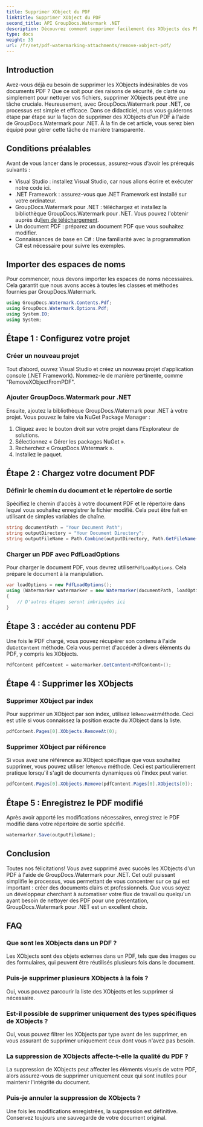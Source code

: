 ```yaml
---
title: Supprimer XObject du PDF
linktitle: Supprimer XObject du PDF
second_title: API GroupDocs.Watermark .NET
description: Découvrez comment supprimer facilement des XObjects des PDF à l'aide de GroupDocs.Watermark pour .NET grâce à notre didacticiel complet étape par étape.
type: docs
weight: 35
url: /fr/net/pdf-watermarking-attachments/remove-xobject-pdf/
---
```

## Introduction
Avez-vous déjà eu besoin de supprimer les XObjects indésirables de vos documents PDF ? Que ce soit pour des raisons de sécurité, de clarté ou simplement pour nettoyer vos fichiers, supprimer XObjects peut être une tâche cruciale. Heureusement, avec GroupDocs.Watermark pour .NET, ce processus est simple et efficace. Dans ce didacticiel, nous vous guiderons étape par étape sur la façon de supprimer des XObjects d'un PDF à l'aide de GroupDocs.Watermark pour .NET. À la fin de cet article, vous serez bien équipé pour gérer cette tâche de manière transparente.
## Conditions préalables
Avant de vous lancer dans le processus, assurez-vous d’avoir les prérequis suivants :
- Visual Studio : installez Visual Studio, car nous allons écrire et exécuter notre code ici.
- .NET Framework : assurez-vous que .NET Framework est installé sur votre ordinateur.
-  GroupDocs.Watermark pour .NET : téléchargez et installez la bibliothèque GroupDocs.Watermark pour .NET. Vous pouvez l'obtenir auprès du[lien de téléchargement](https://releases.groupdocs.com/Watermark/net/).
- Un document PDF : préparez un document PDF que vous souhaitez modifier.
- Connaissances de base en C# : Une familiarité avec la programmation C# est nécessaire pour suivre les exemples.
## Importer des espaces de noms
Pour commencer, nous devons importer les espaces de noms nécessaires. Cela garantit que nous avons accès à toutes les classes et méthodes fournies par GroupDocs.Watermark.
```csharp
using GroupDocs.Watermark.Contents.Pdf;
using GroupDocs.Watermark.Options.Pdf;
using System.IO;
using System;
```
## Étape 1 : Configurez votre projet
### Créer un nouveau projet
Tout d’abord, ouvrez Visual Studio et créez un nouveau projet d’application console (.NET Framework). Nommez-le de manière pertinente, comme "RemoveXObjectFromPDF".
### Ajouter GroupDocs.Watermark pour .NET
Ensuite, ajoutez la bibliothèque GroupDocs.Watermark pour .NET à votre projet. Vous pouvez le faire via NuGet Package Manager :
1. Cliquez avec le bouton droit sur votre projet dans l'Explorateur de solutions.
2. Sélectionnez « Gérer les packages NuGet ».
3. Recherchez « GroupDocs.Watermark ».
4. Installez le paquet.
## Étape 2 : Chargez votre document PDF
### Définir le chemin du document et le répertoire de sortie
Spécifiez le chemin d'accès à votre document PDF et le répertoire dans lequel vous souhaitez enregistrer le fichier modifié. Cela peut être fait en utilisant de simples variables de chaîne.
```csharp
string documentPath = "Your Document Path";
string outputDirectory = "Your Document Directory";
string outputFileName = Path.Combine(outputDirectory, Path.GetFileName(documentPath));
```
### Charger un PDF avec PdfLoadOptions
 Pour charger le document PDF, vous devrez utiliser`PdfLoadOptions`. Cela prépare le document à la manipulation.
```csharp
var loadOptions = new PdfLoadOptions();
using (Watermarker watermarker = new Watermarker(documentPath, loadOptions))
{
    // D'autres étapes seront imbriquées ici
}
```
## Étape 3 : accéder au contenu PDF
 Une fois le PDF chargé, vous pouvez récupérer son contenu à l'aide du`GetContent` méthode. Cela vous permet d'accéder à divers éléments du PDF, y compris les XObjects.
```csharp
PdfContent pdfContent = watermarker.GetContent<PdfContent>();
```
## Étape 4 : Supprimer les XObjects
### Supprimer XObject par index
 Pour supprimer un XObject par son index, utilisez le`RemoveAt`méthode. Ceci est utile si vous connaissez la position exacte du XObject dans la liste.
```csharp
pdfContent.Pages[0].XObjects.RemoveAt(0);
```
### Supprimer XObject par référence
 Si vous avez une référence au XObject spécifique que vous souhaitez supprimer, vous pouvez utiliser le`Remove` méthode. Ceci est particulièrement pratique lorsqu'il s'agit de documents dynamiques où l'index peut varier.
```csharp
pdfContent.Pages[0].XObjects.Remove(pdfContent.Pages[0].XObjects[0]);
```
## Étape 5 : Enregistrez le PDF modifié
Après avoir apporté les modifications nécessaires, enregistrez le PDF modifié dans votre répertoire de sortie spécifié.
```csharp
watermarker.Save(outputFileName);
```
## Conclusion
Toutes nos félicitations! Vous avez supprimé avec succès les XObjects d'un PDF à l'aide de GroupDocs.Watermark pour .NET. Cet outil puissant simplifie le processus, vous permettant de vous concentrer sur ce qui est important : créer des documents clairs et professionnels. Que vous soyez un développeur cherchant à automatiser votre flux de travail ou quelqu'un ayant besoin de nettoyer des PDF pour une présentation, GroupDocs.Watermark pour .NET est un excellent choix.
## FAQ
### Que sont les XObjects dans un PDF ?
Les XObjects sont des objets externes dans un PDF, tels que des images ou des formulaires, qui peuvent être réutilisés plusieurs fois dans le document.
### Puis-je supprimer plusieurs XObjects à la fois ?
Oui, vous pouvez parcourir la liste des XObjects et les supprimer si nécessaire.
### Est-il possible de supprimer uniquement des types spécifiques de XObjects ?
Oui, vous pouvez filtrer les XObjects par type avant de les supprimer, en vous assurant de supprimer uniquement ceux dont vous n'avez pas besoin.
### La suppression de XObjects affecte-t-elle la qualité du PDF ?
La suppression de XObjects peut affecter les éléments visuels de votre PDF, alors assurez-vous de supprimer uniquement ceux qui sont inutiles pour maintenir l'intégrité du document.
### Puis-je annuler la suppression de XObjects ?
Une fois les modifications enregistrées, la suppression est définitive. Conservez toujours une sauvegarde de votre document original.